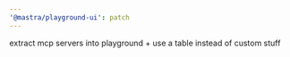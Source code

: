 ```yaml
---
'@mastra/playground-ui': patch
---
```


extract mcp servers into playground + use a table instead of custom stuff

